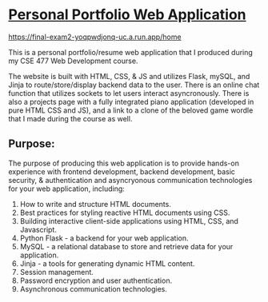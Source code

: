 # [Personal Portfolio Web Application](https://final-exam2-yoqpwdjonq-uc.a.run.app/home)

https://final-exam2-yoqpwdjonq-uc.a.run.app/home

This is a personal portfolio/resume web application that I produced during my CSE 477 Web Development course.

The website is built with HTML, CSS, & JS and utilizes Flask, mySQL, and Jinja to route/store/display backend data to the user. There is an online chat function that utilizes sockets to let users interact asyncronously. There is also a projects page with a fully integrated piano application (developed in pure HTML CSS and JS), and a link to a clone of the beloved game wordle that I made during the course as well.

## Purpose:

The purpose of producing this web application is to provide hands-on experience with frontend development, backend development, basic security, & authentication and asyncryonous communication technologies for your web application, including:

1. How to write and structure HTML documents.
2. Best practices for styling reactive HTML documents using CSS.
3. Building interactive client-side applications using HTML, CSS, and Javascript.
4. Python Flask - a backend for your web application.
5. MySQL - a relational database to store and retrieve data for your application.
6. Jinja - a tools for generating dynamic HTML content.
7. Session management.
8. Password encryption and user authentication.
9. Asynchronous communication technologies.
